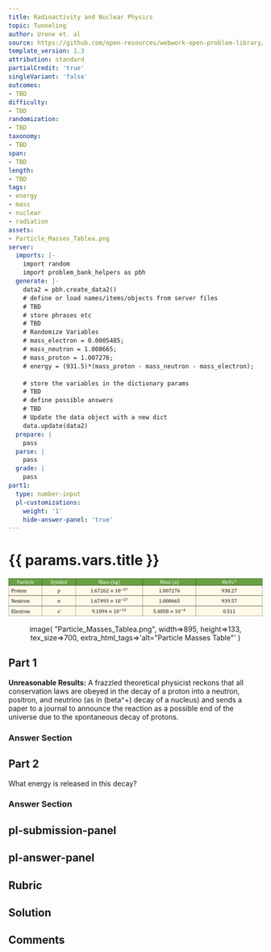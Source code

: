 ```yaml
---
title: Radioactivity and Nuclear Physics
topic: Tunneling
author: Urone et. al
source: https://github.com/open-resources/webwork-open-problem-library/tree/master/Contrib/BrockPhysics/College_Physics_Urone/31.Radioactivity_and_Nuclear_Physics/31-07.Tunneling/NU_U17-31-07-006.pg
template_version: 1.3
attribution: standard
partialCredit: 'true'
singleVariant: 'false'
outcomes:
- TBD
difficulty:
- TBD
randomization:
- TBD
taxonomy:
- TBD
span:
- TBD
length:
- TBD
tags:
- energy
- mass
- nuclear
- radiation
assets:
- Particle_Masses_Tablea.png
server:
  imports: |-
    import random
    import problem_bank_helpers as pbh
  generate: |-
    data2 = pbh.create_data2()
    # define or load names/items/objects from server files
    # TBD
    # store phrases etc
    # TBD
    # Randomize Variables
    # mass_electron = 0.0005485;
    # mass_neutron = 1.008665;
    # mass_proton = 1.007276;
    # energy = (931.5)*(mass_proton - mass_neutron - mass_electron);

    # store the variables in the dictionary params
    # TBD
    # define possible answers
    # TBD
    # Update the data object with a new dict
    data.update(data2)
  prepare: |
    pass
  parse: |
    pass
  grade: |
    pass
part1:
  type: number-input
  pl-customizations:
    weight: '1'
    hide-answer-panel: 'true'
---
```


# {{ params.vars.title }} 

![Particle Masses Table](Particle_Masses_Tablea.png)

<center> image( "Particle_Masses_Tablea.png", width=>895, height=>133,  tex_size=>700, extra_html_tags=>'alt="Particle Masses Table"' ) </center>

## Part 1 
<b>Unreasonable Results:</b> A frazzled theoretical physicist reckons that all conservation laws are obeyed in the decay of a proton into a neutron, positron, and neutrino (as in (beta^+) decay of a nucleus) and sends a paper to a journal to announce the reaction as a possible end of the universe due to the spontaneous decay of protons. 


 ### Answer Section

## Part 2 
What energy is released in this decay? 


 ### Answer Section


## pl-submission-panel 


## pl-answer-panel 


## Rubric 


## Solution 


## Comments 


